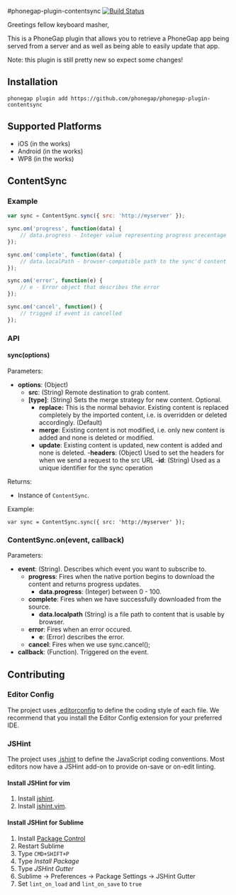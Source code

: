 #phonegap-plugin-contentsync [![Build Status][travis-ci-img]][travis-ci-url]

Greetings fellow keyboard masher,

This is a PhoneGap plugin that allows you to retrieve
a PhoneGap app being served from a server and as well as
being able to easily update that app.

Note: this plugin is still pretty new so expect some changes!

## Installation

`phonegap plugin add https://github.com/phonegap/phonegap-plugin-contentsync`

## Supported Platforms

- iOS (in the works)
- Android (in the works)
- WP8 (in the works)

## ContentSync

### Example

```javascript
var sync = ContentSync.sync({ src: 'http://myserver' });

sync.on('progress', function(data) {
    // data.progress - Integer value representing progress precentage
});

sync.on('complete', function(data) {
    // data.localPath - browser-compatible path to the sync'd content
});

sync.on('error', function(e) {
    // e - Error object that describes the error
});

sync.on('cancel', function() {
    // trigged if event is cancelled
});
```

### API

#### sync(options)

Parameters:

- __options__: (Object)
    - __src__: (String) Remote destination to grab content.
    - __[type]__: (String) Sets the merge strategy for new content. Optional.
        - __replace:__ This is the normal behavior. Existing content is replaced completely by the imported content, i.e. is overridden or deleted accordingly. (Default)
        - __merge__: Existing content is not modified, i.e. only new content is added and none is deleted or modified.
        - __update__: Existing content is updated, new content is added and none is deleted.
    -__headers__: (Object) Used to set the headers for when we send a request to the src URL
    -__id__: (String) Used as a unique identifier for the sync operation

Returns:

- Instance of `ContentSync`.

Example:

```
var sync = ContentSync.sync({ src: 'http://myserver' });
```

### ContentSync.on(event, callback)

Parameters:

- __event__: (String). Describes which event you want to subscribe to.
    - __progress__: Fires when the native portion begins to download the content and returns progress updates.
        - __data.progress__: (Integer) between 0 - 100.
    - __complete__: Fires when we have successfully downloaded from the source.
        - __data.localpath__ (String) is a file path to content that is usable by browser.
    - __error__: Fires when an error occured.
        - __e__: (Error) describes the error.
    - __cancel__: Fires when we use sync.cancel();
- __callback__: (Function). Triggered on the event.

## Contributing

### Editor Config

The project uses [.editorconfig](http://editorconfig.org/) to define the coding
style of each file. We recommend that you install the Editor Config extension
for your preferred IDE.

### JSHint

The project uses [.jshint](http://jshint.com/docs) to define the JavaScript
coding conventions. Most editors now have a JSHint add-on to provide on-save
or on-edit linting.

#### Install JSHint for vim

1. Install [jshint](https://www.npmjs.com/package/jshint).
1. Install [jshint.vim](https://github.com/wookiehangover/jshint.vim).

#### Install JSHint for Sublime

1. Install [Package Control](https://packagecontrol.io/installation)
1. Restart Sublime
1. Type `CMD+SHIFT+P`
1. Type _Install Package_
1. Type _JSHint Gutter_
1. Sublime -> Preferences -> Package Settings -> JSHint Gutter
1. Set `lint_on_load` and `lint_on_save` to `true`

[travis-ci-img]: https://travis-ci.org/phonegap/phonegap-plugin-contentsync.png?branch=master
[travis-ci-url]: http://travis-ci.org/phonegap/phonegap-plugin-contentsync

